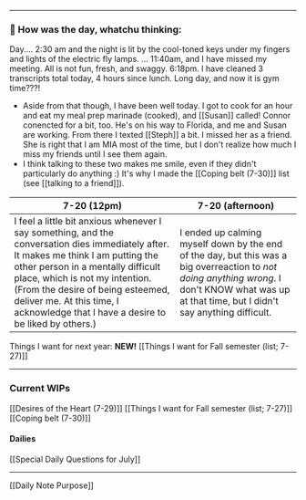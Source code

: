 
---
### 📝 How was the day, whatchu thinking:
Day....
	2:30 am and the night is lit by the cool-toned keys under my fingers and lights of the electric fly lamps.
	...
	11:40am, and I have missed my meeting. All is not fun, fresh, and swaggy.
	6:18pm. I have cleaned 3 transcripts total today, 4 hours since lunch. Long day, and now it is gym time???!

- Aside from that though, I have been well today. I got to cook for an hour and eat my meal prep marinade (cooked), and [[Susan]] called! Connor conencted for a bit, too. He's on his way to Florida, and me and Susan are working.  From there I texted [[Steph]] a bit. I missed her as a friend. She is right that I am MIA most of the time, but I don't realize how much I miss my friends until I see them again.
- I think talking to these two makes me smile, even if they didn't particularly do anything :) It's why I made the [[Coping belt (7-30)]] list (see [[talking to a friend]]).

| 7-20 (12pm)                                                                                                                                                                                                                                                                                                                           | 7-20 (afternoon)                                                                                                                                                                                 |
| ------------------------------------------------------------------------------------------------------------------------------------------------------------------------------------------------------------------------------------------------------------------------------------------------------------------------------------- | ------------------------------------------------------------------------------------------------------------------------------------------------------------------------------------------------ |
| I feel a little bit anxious whenever I say something, and the conversation dies immediately after. It makes me think I am putting the other person in a mentally difficult place, which is not my intention. (From the desire of being esteemed, deliver me. At this time, I acknowledge that I have a desire to be liked by others.) | I ended up calming myself down by the end of the day, but this was a big overreaction to *not doing anything wrong*. I don't KNOW what was up at that time, but I didn't say anything difficult. |



Things I want for next year: **NEW!** [[Things I want for Fall semester (list; 7-27)]]

---
### Current WIPs
[[Desires of the Heart (7-29)]]
[[Things I want for Fall semester (list; 7-27)]]
[[Coping belt (7-30)]]
#### Dailies
[[Special Daily Questions for July]]

---

[[Daily Note Purpose]]